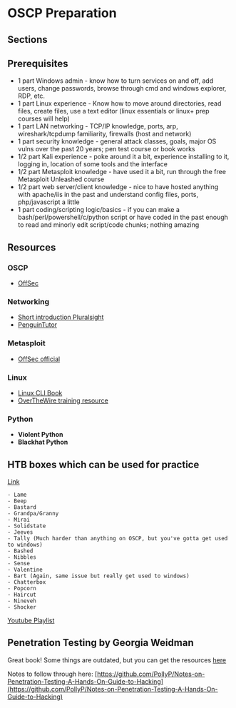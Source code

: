# OSCP Preparation

## Sections

## Prerequisites
* 1 part Windows admin - know how to turn services on and off, add users, change passwords, browse through cmd and windows explorer, RDP, etc.
* 1 part Linux experience - Know how to move around directories, read files, create files, use a text editor (linux essentials or linux+ prep courses will help)
* 1 part LAN networking - TCP/IP knowledge, ports, arp, wireshark/tcpdump familiarity, firewalls (host and network)
* 1 part security knowledge - general attack classes, goals, major OS vulns over the past 20 years; pen test course or book works
* 1/2 part Kali experience - poke around it a bit, experience installing to it, logging in, location of some tools and the interface
* 1/2 part Metasploit knowledge - have used it a bit, run through the free Metasploit Unleashed course
* 1/2 part web server/client knowledge - nice to have hosted anything with apache/iis in the past and understand config files, ports, php/javascript a little
* 1 part coding/scripting logic/basics - if you can make a bash/perl/powershell/c/python script or have coded in the past enough to read and minorly edit script/code chunks; nothing amazing

## Resources

### OSCP
- [OffSec](https://www.offensive-security.com/pwk-oscp/)

### Networking
- [Short introduction Pluralsight](https://www.pluralsight.com/blog/it-ops/networking-basics-tcp-udp-tcpip-osi-models?clickid=QIFw%3AYxojxyOW95wUx0Mo3QwUknyyMXVfTaVWA0&irgwc=1&mpid=27795&utm_source=impactradius&utm_medium=digital_affiliate&utm_campaign=27795&aid=7010a000001xAKZAA2)
- [PenguinTutor](http://www.penguintutor.com/linux/basic-network-reference)

### Metasploit
- [OffSec official](https://www.offensive-security.com/metasploit-unleashed/)

### Linux
- [Linux CLI Book](http://linuxcommand.org/tlcl.php)
- [OverTheWire training resource](https://overthewire.org/wargames/bandit/bandit0.html)

### Python
- **Violent Python**
- **Blackhat Python**


## HTB boxes which can be used for practice
[Link](https://forum.hackthebox.eu/discussion/612/oscp-practice)

```
- Lame
- Beep
- Bastard
- Grandpa/Granny
- Mirai
- Solidstate
- Jeeves
- Tally (Much harder than anything on OSCP, but you've gotta get used to windows)
- Bashed
- Nibbles
- Sense
- Valentine
- Bart (Again, same issue but really get used to windows)
- Chatterbox
- Popcorn
- Haircut
- Nineveh
- Shocker
```

[Youtube Playlist](https://www.youtube.com/playlist?list=PLidcsTyj9JXK-fnabFLVEvHinQ14Jy5tf)

## Penetration Testing by Georgia Weidman

Great book! Some things are outdated, but you can get the resources [here](https://s3.us-east-2.amazonaws.com/penetrationtestingedition1/index.html)

Notes to follow through here: [https://github.com/PollyP/Notes-on-Penetration-Testing-A-Hands-On-Guide-to-Hacking](https://github.com/PollyP/Notes-on-Penetration-Testing-A-Hands-On-Guide-to-Hacking)
